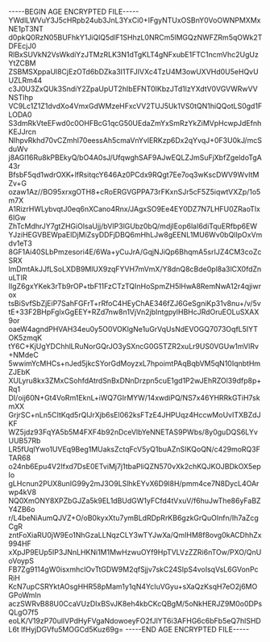 -----BEGIN AGE ENCRYPTED FILE-----
YWdlLWVuY3J5cHRpb24ub3JnL3YxCi0+IFgyNTUxOSBnY0VoOWNPMXMxNE1pT3NT
d0pkQ0RzN05BUFhkY1JiQlQ5dlF1SHhzL0NRCm5lMGQzNWFZRm5qOWk2TDFEcjJ0
RlBxSUVkN2VsWkdiYzJTMzRLK3N1dTgKLT4gNFxubE1FTC1ncmVhc2UgUzYtZCBM
ZSBMSXppaUl8CjEzOTd6bDZka3I1TFJIVXc4TzU4M3owUXVHd0U5eHQvUUZLRm44
c3J0U3ZxQUk3SndiY2ZpaUpUT2hIbEFNT0IKbzJTd1lzYXdtV0VGVWRwVVNSTlhp
VC9Lc1Z1Z1dvdXo4VmxGdWMzeHFxcVV2TUJ5Uk1VS0tQN1hiQQotLS0gd1FLODA0
S3dmRkVteEFwd0c0OHFBcG1qcG50UEdaZmYxSmRzYkZiMVpHcwpJdEfnhKEJJrcn
NIhpvRkhd70vCZmhI70eessAh5cmaVnYvlERKzp6Dx2qYvqJ+0F3U0kJ/mcSduWv
j8AGl16Ru8kPBEkyQ/bO4A0sJ/UfqwghSAF9AJwEQLZJmSuFjXbfZgeldoTgA43r
BfsbF5qd1wdrOXK+lfRsitqcY646Az0PCdx9RQgt7Ee7oq3wKscDWV9WvItMZv+G
ozaw1Az//BO95xrxgOTH8+cRoERGVGPPA73rFKxnSJr5cF5Z5iqwtVXZp/1o5m7X
A1RizrHWLybvqtJ0eq6nXCano4Rnx/JAgxSO9Ee4EY0DZ7N7LHFU0ZRaoTlx6IGw
ZhTcMdhrJY7gtZHGiOlsaUjj/bVIP3lGUbz0bQ/mdjIEop6laI6diTquERfbp6EW
YJziHEGVBEWpaElDjMiZsyDDFjDBQ6mHhLJw8gEENL1MU6Wv0bQlIpOxVmdv1eT3
8GF1Ai40SLbPmzesori4E/6Wa+yCuJrA/GqjNJiQp6BhqmA5srIJZ4CM3coZcSRX
lmDmtAkJJfLSoLXDB9MlUX9zqFYVH7mVmX/Y8dnQ8cBde0pl8a3lCX0fdZnuLTIR
IIgZ6gxYKek3rTb9rOP+tbF11FzCTzTQInHoSpmZH5lHwA8RemNwA12r4qjiwrox
tsBiSvfSbZjEiP7SahFGFrT+rRfoC4HEyChAE346fZJ6GeSgniKp31v8nu+/v/5v
tE+33F2BHpFglxGgEEY+RZd7nw8n1VjVn2jbIntgpylHBHcJRdOruEOLuSXAX9or
oaeW4agndPHVAH34eu0y5O0VOKlgNe1uGrVqUsNdEVOGQ7073OqfL5IYTOK5zmqK
tY6C+KjUgYDChhlLRuNorGQrJO3ySXncG0G5TZR2xuLr9US0VGUw1mVlRv+NMdeC
5wwimYcMHCs+nJed5jkcSYorGdMoyzxL7hpoimtPAqBqbVM5qN10IqnbtHmZJEbK
XULyru8kx3ZMxCSohfdAtrdSnBxDNnDrzpn5cuE1gd1P2wJEhRZOl39dfp8p+Rq1
DI/oij60N+Gt4VoRm1EknL+iWQ7GIrMYW/14xwdiPQ/NS7x46YHRRkGTiH7skmXX
GrjrSC+nLn5CItKqd5rQlJrXjb6sEl062ksFTzE4JHPUqz4HccwMoUvITXBZdJKF
WZ5jdz93FqYA5b5M4FXF4b92nDceVlbYeNNETAS9PWbs/8y0guDQS6LYvUUB57Rb
LR5fUqlYwo1UVEq9Beg1MUaksZctqFcV5yQ1buAZnSIKQoQN/c429moRQ3FTAR68
o24nb6Epu4V2Ifxd7DsE0ETviMj7j1tbaPliQZN570vXk2chKQJKOJBDkOX5epIo
gLHcnun2PUX8unlG99y2mJ3O9LSlhkEYvX6D9l8H/pmm4ce7N8DycL4OArwp4kV8
NQ0XmONY8XPZbGJZa5k9EL1dBUdGW1yFCfd4tVxuV/f6huJwThe86yFaBZY4ZB6o
r/L4beNiAumQJVZ+O/oB0kyxXtu7ymBLdRDpRrKB6gzkGrQuOInfn/Ih7aZcgCgR
zntFoXiaRU0jW9Eo1NhGzaLLNqzCLY3wTYJwXa/QmIHM8f8ovg0kACDhhZx994HF
xXpJP9EUp5IP3JNnLHKNi1M1MwHzwuOYf9HpTVLVzZZRi6nTOw/PXO/QnUoVoypS
FB7Zg9114gW0isxmhclOvTtGDW9M2qfSjjv7skC24SIpS4voIsqVsL6GVonPcRiH
KcN7upCSRYktAOsgHHR58pMam1y1qN4YcIuVGyu+sXaQzKsqH7eO2j6MOGPoWmIn
aczSWRvB88U0CcaVUzDIxBSvJK8eh4kbCKcQBgM/5oNkHERJZ9M0o0DPsQLgO7f5
eoLK/V19zP70ullVPdHyFVgaNdowoeyFO2fJlYT6i3AFHG6c6bFb5eQ7hlSHDL6t
lfHyjDGVfu5MOGCd5Kuz69g=
-----END AGE ENCRYPTED FILE-----

